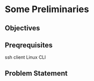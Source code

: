 # Some Preliminaries 

## Objectives 

## Preqrequisites 

ssh client 
Linux CLI 

## Problem Statement 
